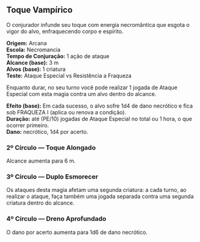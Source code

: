 ## Toque Vampírico

O conjurador infunde seu toque com energia necromântica que esgota o vigor do alvo, enfraquecendo corpo e espírito.

**Origem:** Arcana  
**Escola:** Necromancia  
**Tempo de Conjuração:** 1 ação de ataque  
**Alcance (base):** 3 m  
**Alvos (base):** 1 criatura  
**Teste:** Ataque Especial vs Resistência a Fraqueza

Enquanto durar, no seu turno você pode realizar 1 jogada de Ataque Especial com esta magia contra um alvo dentro do alcance.

**Efeito (base):** Em cada sucesso, o alvo sofre 1d4 de dano necrótico e fica sob FRAQUEZA I (aplica ou renova a condição).  
**Duração:** até (PE/10) jogadas de Ataque Especial no total ou 1 hora, o que ocorrer primeiro.  
**Dano:** necrótico, 1d4 por acerto.

### 2º Círculo — Toque Alongado

Alcance aumenta para 6 m.

### 3º Círculo — Duplo Esmorecer

Os ataques desta magia afetam uma segunda criatura: a cada turno, ao realizar o ataque, faça também uma jogada separada contra uma segunda criatura dentro do alcance.

### 4º Círculo — Dreno Aprofundado

O dano por acerto aumenta para 1d6 de dano necrótico.

